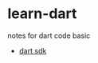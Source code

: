 # learn-dart
 notes for dart code basic

- [dart sdk](https://dart.dev/get-dart/archive#stable-channel)

